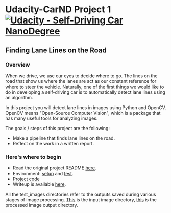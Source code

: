 # Udacity-CarND Project 1 [![Udacity - Self-Driving Car NanoDegree](https://s3.amazonaws.com/udacity-sdc/github/shield-carnd.svg)](http://www.udacity.com/drive)
## Finding Lane Lines on the Road

### Overview

When we drive, we use our eyes to decide where to go. The lines on the road that show us where the lanes are act as our constant reference for where to steer the vehicle. Naturally, one of the first things we would like to do in developing a self-driving car is to automatically detect lane lines using an algorithm.

In this project you will detect lane lines in images using Python and OpenCV. OpenCV means "Open-Source Computer Vision", which is a package that has many useful tools for analyzing images.

The goals / steps of this project are the following:
* Make a pipeline that finds lane lines on the road.
* Reflect on the work in a written report.

### Here's where to begin

* Read the original project README [here](https://github.com/agoila/udacity-carnd-P1/tree/master/readme).
* Environment: [setup](https://github.com/agoila/udacity-carnd-P1/tree/master/starter-kit) and [test](https://github.com/agoila/udacity-carnd-P1/tree/master/starter-kit-test).
* [Project code](https://github.com/agoila/udacity-carnd-P1/blob/master/P1.ipynb)
* Writeup is available [here](https://github.com/agoila/udacity-carnd-P1/tree/master/writeup).

All the test_images directories refer to the outputs saved during various stages of image processing. [This](https://github.com/agoila/udacity-carnd-P1/tree/master/test_images) is the input image directory, [this](https://github.com/agoila/udacity-carnd-P1/tree/master/test_images_output) is the processed image output directory. 



